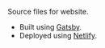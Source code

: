 Source files for website.
- Built using [Gatsby](https://www.gatsbyjs.org/).
- Deployed using [Netlify](https://www.netlify.com/).